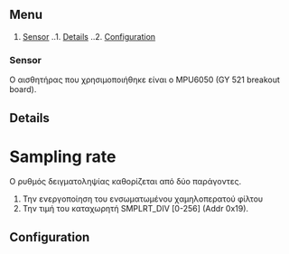 
## Menu
1. [Sensor](#sensor)
..1. [Details](#details)
..2. [Configuration](#configuration)

### Sensor
 
Ο αισθητήρας που χρησιμοποιήθηκε είναι ο MPU6050 (GY 521 breakout board).

## Details

   # Sampling rate
   Ο ρυθμός δειγματοληψίας καθορίζεται από δύο παράγοντες.
   1. Την ενεργοποίηση του ενσωματωμένου χαμηλοπερατού φίλτου
   2. Την τιμή του καταχωρητή SMPLRT_DIV [0-256] (Addr 0x19). 

## Configuration
